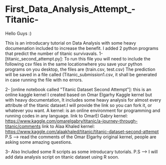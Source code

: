 # First_Data_Analysis_Attempt_-Titanic-
Hello Guys :)

This is an introducary tutorial on Data Analysis with some heavy documenation included to increase the benefit.
 I added 2 python programs that predict the number of titanic survivavals.
1- [titanic_second_attempt.py]: To run this file you will need to include the following csv files in the same locationwhere you save your python programs on you desktop, the files are (train.csv, test.csv)
The prediction will be saved in a file called (Titanic_submission1.csv, it shall be generated in case running the file with no errors.
  
2- [online notebook called "Titanic Dataset Second Attempt"]: this is an online kaggle kernel I created based on Omar Elgarhy Kaggle kernel but with heavy documentation, It includes some heavy analysis for almost every attribute of the titanic dataset.I will provide the link so you can fork it, or whatever you want.
A kernel: is an online environment for programming and running codes in any language.
link to OmarEl Gabry kernel: https://www.kaggle.com/omarelgabry/titanic/a-journey-through-titanic/comments
link to Alaa Khaled kernel: https://www.kaggle.com/alaakhaled/titanic/titanic-dataset-second-attempt
P.S --> read the comments of the Omar Elgarhy original kernel, people are asking some amazing questions.

3- Also Included some R scripts as some introducary tutorials.
P.S --> I will add data analysis script on titanic dataset using R soon.
